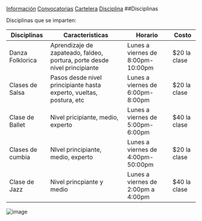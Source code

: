 [Información](Informacion.md) [Convocatorias](Convocatorias.md) [Cartelera](Cartelera.md) [Disciplina](Disciplina.md)
##Disciplinas

Disciplinas que se imparten:

|Disciplinas| Caracteristicas| Horario | Costo|
|-------------|------------|----------|-------|
|Danza Folklorica| Aprendizaje de zapateado, faldeo, portura, porte desde nivel principiante| Lunes a viernes de 8:00pm-10:00pm| $20 la clase|
|Clases de Salsa| Pasos desde nivel principiante hasta experto, vueltas, postura, etc| Lunes a viernes de 6:00pm-8:00pm| $20 la clase|
|Clase de Ballet| Nivel pricipiante, medio, experto| Lunes a viernes de 5:00pm-6:00pm| $40 la clase|
|Clases de cumbia| NIvel principiante, medio, experto| Lunes a viernes de 4:00pm-50:00pm| $20 la clase|
|Clase de Jazz| Nivel princpiante y medio| Lunes a viernes de 2:00pm a 4:00pm| $40 la clase|

![image](https://user-images.githubusercontent.com/99769832/157767526-a3517b02-9229-4ed3-9c6e-5c1013e57607.png)

